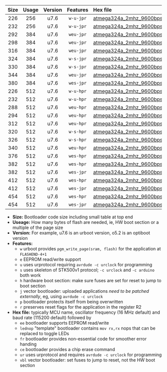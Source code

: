 |Size|Usage|Version|Features|Hex file|
|:-:|:-:|:-:|:-:|:--|
|226|256|u7.6|`w-u-jpr`|[atmega324a_2mhz_9600bps_ur_vbl.hex](https://raw.githubusercontent.com/stefanrueger/urboot/main/atmega324a_2mhz_9600bps_ur_vbl.hex)|
|232|256|u7.6|`w-u-jpr`|[atmega324a_2mhz_9600bps_lednop_ur_vbl.hex](https://raw.githubusercontent.com/stefanrueger/urboot/main/atmega324a_2mhz_9600bps_lednop_ur_vbl.hex)|
|292|384|u7.6|`weu-jpr`|[atmega324a_2mhz_9600bps_ee_ur_vbl.hex](https://raw.githubusercontent.com/stefanrueger/urboot/main/atmega324a_2mhz_9600bps_ee_ur_vbl.hex)|
|298|384|u7.6|`weu-jpr`|[atmega324a_2mhz_9600bps_ee_lednop_ur_vbl.hex](https://raw.githubusercontent.com/stefanrueger/urboot/main/atmega324a_2mhz_9600bps_ee_lednop_ur_vbl.hex)|
|316|384|u7.6|`weu-jpr`|[atmega324a_2mhz_9600bps_ee_lednop_fr_ur_vbl.hex](https://raw.githubusercontent.com/stefanrueger/urboot/main/atmega324a_2mhz_9600bps_ee_lednop_fr_ur_vbl.hex)|
|324|384|u7.6|`w-s-jpr`|[atmega324a_2mhz_9600bps_vbl.hex](https://raw.githubusercontent.com/stefanrueger/urboot/main/atmega324a_2mhz_9600bps_vbl.hex)|
|330|384|u7.6|`w-s-jpr`|[atmega324a_2mhz_9600bps_lednop_vbl.hex](https://raw.githubusercontent.com/stefanrueger/urboot/main/atmega324a_2mhz_9600bps_lednop_vbl.hex)|
|344|384|u7.6|`weu-jpr`|[atmega324a_2mhz_9600bps_ee_lednop_fr_ce_ur_vbl.hex](https://raw.githubusercontent.com/stefanrueger/urboot/main/atmega324a_2mhz_9600bps_ee_lednop_fr_ce_ur_vbl.hex)|
|380|384|u7.6|`wes-jpr`|[atmega324a_2mhz_9600bps_ee_vbl.hex](https://raw.githubusercontent.com/stefanrueger/urboot/main/atmega324a_2mhz_9600bps_ee_vbl.hex)|
|226|512|u7.6|`w-u-hpr`|[atmega324a_2mhz_9600bps_ur.hex](https://raw.githubusercontent.com/stefanrueger/urboot/main/atmega324a_2mhz_9600bps_ur.hex)|
|232|512|u7.6|`w-u-hpr`|[atmega324a_2mhz_9600bps_lednop_ur.hex](https://raw.githubusercontent.com/stefanrueger/urboot/main/atmega324a_2mhz_9600bps_lednop_ur.hex)|
|288|512|u7.6|`weu-hpr`|[atmega324a_2mhz_9600bps_ee_ur.hex](https://raw.githubusercontent.com/stefanrueger/urboot/main/atmega324a_2mhz_9600bps_ee_ur.hex)|
|294|512|u7.6|`weu-hpr`|[atmega324a_2mhz_9600bps_ee_lednop_ur.hex](https://raw.githubusercontent.com/stefanrueger/urboot/main/atmega324a_2mhz_9600bps_ee_lednop_ur.hex)|
|312|512|u7.6|`weu-hpr`|[atmega324a_2mhz_9600bps_ee_lednop_fr_ur.hex](https://raw.githubusercontent.com/stefanrueger/urboot/main/atmega324a_2mhz_9600bps_ee_lednop_fr_ur.hex)|
|320|512|u7.6|`w-s-hpr`|[atmega324a_2mhz_9600bps.hex](https://raw.githubusercontent.com/stefanrueger/urboot/main/atmega324a_2mhz_9600bps.hex)|
|326|512|u7.6|`w-s-hpr`|[atmega324a_2mhz_9600bps_lednop.hex](https://raw.githubusercontent.com/stefanrueger/urboot/main/atmega324a_2mhz_9600bps_lednop.hex)|
|340|512|u7.6|`weu-hpr`|[atmega324a_2mhz_9600bps_ee_lednop_fr_ce_ur.hex](https://raw.githubusercontent.com/stefanrueger/urboot/main/atmega324a_2mhz_9600bps_ee_lednop_fr_ce_ur.hex)|
|376|512|u7.6|`wes-hpr`|[atmega324a_2mhz_9600bps_ee.hex](https://raw.githubusercontent.com/stefanrueger/urboot/main/atmega324a_2mhz_9600bps_ee.hex)|
|382|512|u7.6|`wes-hpr`|[atmega324a_2mhz_9600bps_ee_lednop.hex](https://raw.githubusercontent.com/stefanrueger/urboot/main/atmega324a_2mhz_9600bps_ee_lednop.hex)|
|382|512|u7.6|`wes-jpr`|[atmega324a_2mhz_9600bps_ee_lednop_vbl.hex](https://raw.githubusercontent.com/stefanrueger/urboot/main/atmega324a_2mhz_9600bps_ee_lednop_vbl.hex)|
|412|512|u7.6|`wes-hpr`|[atmega324a_2mhz_9600bps_ee_lednop_fr.hex](https://raw.githubusercontent.com/stefanrueger/urboot/main/atmega324a_2mhz_9600bps_ee_lednop_fr.hex)|
|412|512|u7.6|`wes-jpr`|[atmega324a_2mhz_9600bps_ee_lednop_fr_vbl.hex](https://raw.githubusercontent.com/stefanrueger/urboot/main/atmega324a_2mhz_9600bps_ee_lednop_fr_vbl.hex)|
|454|512|u7.6|`wes-hpr`|[atmega324a_2mhz_9600bps_ee_lednop_fr_ce.hex](https://raw.githubusercontent.com/stefanrueger/urboot/main/atmega324a_2mhz_9600bps_ee_lednop_fr_ce.hex)|
|454|512|u7.6|`wes-jpr`|[atmega324a_2mhz_9600bps_ee_lednop_fr_ce_vbl.hex](https://raw.githubusercontent.com/stefanrueger/urboot/main/atmega324a_2mhz_9600bps_ee_lednop_fr_ce_vbl.hex)|

- **Size:** Bootloader code size including small table at top end
- **Useage:** How many bytes of flash are needed, ie, HW boot section or a multiple of the page size
- **Version:** For example, u7.6 is an urboot version, o5.2 is an optiboot version
- **Features:**
  + `w` urboot provides `pgm_write_page(sram, flash)` for the application at `FLASHEND-4+1`
  + `e` EEPROM read/write support
  + `u` uses urprotocol requiring `avrdude -c urclock` for programming
  + `s` uses skeleton of STK500v1 protocol; `-c urclock` and `-c arduino` both work
  + `h` hardware boot section: make sure fuses are set for reset to jump to boot section
  + `j` vector bootloader: uploaded applications *need to be patched externally*, eg, using `avrdude -c urclock`
  + `p` bootloader protects itself from being overwritten
  + `r` preserves reset flags for the application in the register R2
- **Hex file:** typically MCU name, oscillator frequency (16 MHz default) and baud rate (115200 default) followed by
  + `ee` bootloader supports EEPROM read/write
  + `lednop` "template" bootloader contains `mov rx,rx` nops that can be replaced to toggle LEDs
  + `fr` bootloader provides non-essential code for smoother error handing
  + `ce` bootloader provides a chip erase command
  + `ur` uses urprotocol and requires `avrdude -c urclock` for programming
  + `vbl` vector bootloader: set fuses to jump to reset, not the HW boot section
